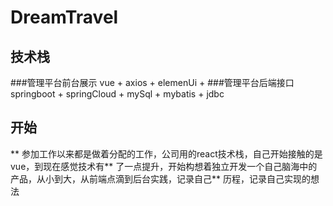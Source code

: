 # DreamTravel
## 技术栈
###管理平台前台展示  vue + axios + elemenUi + 
###管理平台后端接口  springboot + springCloud + mySql + mybatis + jdbc

## 开始
** 参加工作以来都是做着分配的工作，公司用的react技术栈，自己开始接触的是vue，到现在感觉技术有** 了一点提升，开始构想着独立开发一个自己脑海中的产品，从小到大，从前端点滴到后台实践，记录自己** 历程，记录自己实现的想法